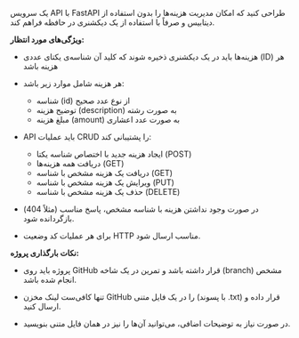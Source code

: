 یک سرویس API با FastAPI طراحی کنید که امکان مدیریت هزینه‌ها را بدون استفاده از دیتابیس و صرفاً با استفاده از یک دیکشنری در حافظه فراهم کند.

**ویژگی‌های مورد انتظار:**

-   هزینه‌ها باید در یک دیکشنری ذخیره شوند که کلید آن شناسه‌ی یکتای عددی (ID) هر هزینه باشد
-   هر هزینه شامل موارد زیر باشد:
    -   شناسه (id) از نوع عدد صحیح
    -   توضیح هزینه (description) به صورت رشته
    -   مبلغ هزینه (amount) به صورت عدد اعشاری
-   API باید عملیات CRUD را پشتیبانی کند:  
    -   ایجاد هزینه جدید با اختصاص شناسه یکتا (POST)
    -   دریافت همه هزینه‌ها (GET)
    -   دریافت یک هزینه مشخص با شناسه (GET)
    -   ویرایش یک هزینه مشخص با شناسه (PUT)
    -   حذف یک هزینه مشخص با شناسه (DELETE)
-   در صورت وجود نداشتن هزینه با شناسه مشخص، پاسخ مناسب (مثلاً 404) بازگردانده شود.
    
-   برای هر عملیات کد وضعیت HTTP مناسب ارسال شود.
    

**نکات بارگذاری پروژه:**

-   پروژه باید روی GitHub قرار داشته باشد و تمرین در یک شاخه (branch) مشخص انجام شده باشد.
    
-   تنها کافی‌ست لینک مخزن GitHub را در یک فایل متنی (با پسوند .txt) قرار داده و ارسال کنید.
    
-   در صورت نیاز به توضیحات اضافی، می‌توانید آن‌ها را نیز در همان فایل متنی بنویسید.
